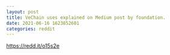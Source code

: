 ```yaml
--- 
layout: post 
title: VeChain uses explained on Medium post by foundation. 
date: 2021-06-16 1623852601 
categories: reddit 
--- 
```

https://redd.it/o15s2e
